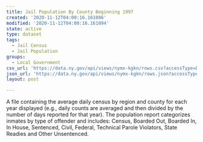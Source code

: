 ```yaml
---
title: Jail Population By County Beginning 1997
created: '2020-11-12T04:00:16.161086'
modified: '2020-11-12T04:00:16.161094'
state: active
type: dataset
tags:
  - Jail Census
  - Jail Population
groups:
  - Local Government
csv_url: 'https://data.ny.gov/api/views/nymx-kgkn/rows.csv?accessType=DOWNLOAD'
json_url: 'https://data.ny.gov/api/views/nymx-kgkn/rows.json?accessType=DOWNLOAD'
layout: post

---
```

A file containing the average daily census by region and county for each year displayed (e.g., daily counts are averaged and then divided by the number of days reported for that year).  The population report categorizes inmates by type of offender and includes:  Census, Boarded Out, Boarded In, In House, Sentenced, Civil, Federal, Technical Parole Violators, State Readies and Other Unsentenced.
